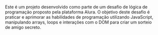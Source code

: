 Este é um projeto desenvolvido como parte de um desafio de lógica de programação proposto pela plataforma Alura. O objetivo deste desafio é praticar e aprimorar as habilidades de programação utilizando JavaScript, manipulando arrays, loops e interações com o DOM para criar um sorteio de amigo secreto.
